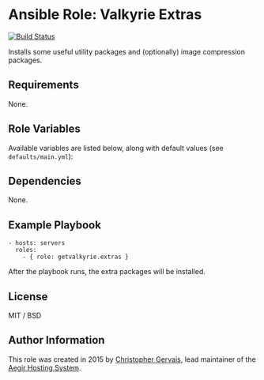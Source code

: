# Ansible Role: Valkyrie Extras

[![Build Status](https://travis-ci.org/GetValkyrie/ansible-role-extras.svg?branch=master)](https://travis-ci.org/GetValkyrie/ansible-role-extras)

Installs some useful utility packages and (optionally) image compression
packages.

## Requirements

None.

## Role Variables

Available variables are listed below, along with default values (see `defaults/main.yml`):


## Dependencies

None.

## Example Playbook

    - hosts: servers
      roles:
        - { role: getvalkyrie.extras }

After the playbook runs, the extra packages will be installed.

## License

MIT / BSD

## Author Information

This role was created in 2015 by [Christopher Gervais](http://ergonlogic.com/), lead maintainer of the [Aegir Hosting System](http://www.aegirproject.org).
